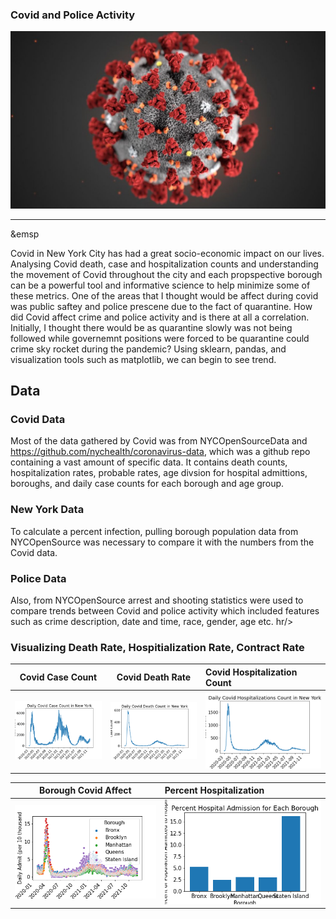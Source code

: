 ### Covid and Police Activity
![](covidImg.jpg)
<hr/>
<p>&emsp</p>Covid in New York City has had a great socio-economic impact on our lives. Analysing Covid death, case and hospitalization counts and understanding the movement of Covid throughout the city and each propspective borough can be a powerful tool and informative science to help minimize some of these metrics. One of the areas that I thought would be affect during covid was public saftey and police prescene due to the fact of quarantine. How did Covid affect crime and police activity and is there at all a correlation. Initially, I thought there would be as quarantine slowly was not being followed while governemnt positions were forced to be quarantine could crime sky rocket during the pandemic? Using sklearn, pandas, and visualization tools such as matplotlib, we can begin to see trend.

## Data
### Covid Data
Most of the data gathered by Covid was from NYCOpenSourceData and https://github.com/nychealth/coronavirus-data, which was a github repo containing a vast amount of specific data. It contains death counts, hospitalization rates, probable rates, age divsion for hospital admittions, boroughs, and daily case counts for each borough and age group. 

### New York Data
To calculate a percent infection, pulling borough population data from NYCOpenSource was necessary to compare it with the numbers from the Covid data.

### Police Data
Also, from NYCOpenSource arrest and shooting statistics were used to compare trends between Covid and police activity which included features such as crime description, date and time, race, gender, age etc. 
hr/>
### Visualizing Death Rate, Hospitialization Rate, Contract Rate 

Covid Case Count           |  Covid Death Rate         | Covid Hospitalization Count
:-------------------------:|:-------------------------:|:-------------------
![](visualizations/case_count.png)  |  ![](visualizations/death_count.png) | ![Covid Death Rate in New York City Graph](visualizations/hosp_count.png)

Borough Covid Affect       |  Percent Hospitalization   
:-------------------------:|:-------------------------
![](visualizations/borough_viz.png)  | ![](visualizations/percenthosp_count.png)


